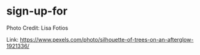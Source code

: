 # sign-up-for

Photo Credit: Lisa Fotios

Link:
https://www.pexels.com/photo/silhouette-of-trees-on-an-afterglow-1921336/